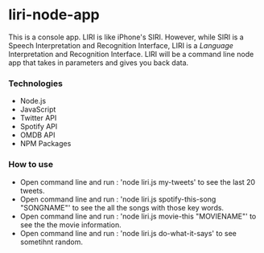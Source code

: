 # liri-node-app

This is a console app. LIRI is like iPhone's SIRI. However, while SIRI is a Speech Interpretation and Recognition Interface, LIRI is a *Language* Interpretation and Recognition Interface. LIRI will be a command line node app that takes in parameters and gives you back data.

### Technologies
* Node.js
* JavaScript
* Twitter API
* Spotify API
* OMDB API
* NPM Packages

### How to use
* Open command line and run : 'node liri.js my-tweets' to see the last 20 tweets.
* Open command line and run : 'node liri.js spotify-this-song "SONGNAME"' to see the all the songs with those key words.
* Open command line and run : 'node liri.js movie-this "MOVIENAME"' to see the the movie information.
* Open command line and run : 'node liri.js  do-what-it-says' to see sometihnt random.
